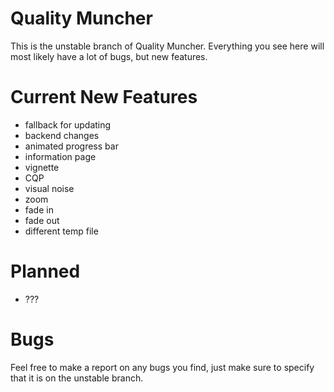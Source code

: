 # Quality Muncher

This is the unstable branch of Quality Muncher. Everything you see here will most likely have a lot of bugs, but new features.

# Current New Features

 - fallback for updating
 - backend changes
 - animated progress bar
 - information page
 - vignette
 - CQP
 - visual noise
 - zoom
 - fade in
 - fade out
 - different temp file

# Planned

 - ???

# Bugs

Feel free to make a report on any bugs you find, just make sure to specify that it is on the unstable branch.